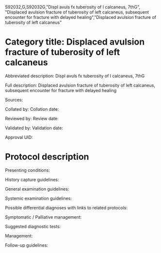 S92032,G,S92032G,"Displ avuls fx tuberosity of l calcaneus, 7thG", "Displaced avulsion fracture of tuberosity of left calcaneus, subsequent encounter for fracture with delayed healing","Displaced avulsion fracture of tuberosity of left calcaneus"
# Category title: Displaced avulsion fracture of tuberosity of left calcaneus

Abbreviated description: Displ avuls fx tuberosity of l calcaneus, 7thG

Full description: Displaced avulsion fracture of tuberosity of left calcaneus, subsequent encounter for fracture with delayed healing

Sources:

Collated by:
Collation date:

Reviewed by:
Review date:

Validated by:
Validation date:

Approval UID:

# Protocol description

Presenting conditions:

History capture guidelines:

General examination guidelines:

Systemic examination guidelines:

Possible differential diagnoses with links to related protocols:

Symptomatic / Palliative management:

Suggested diagnostic tests:

Management:

Follow-up guidelines:
